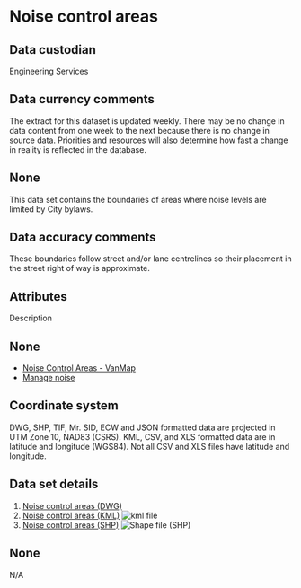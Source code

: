 # Noise control areas
## Data custodian
Engineering Services

## Data currency comments
The extract for this dataset is updated weekly. There may be no change in data
content from one week to the next because there is no change in source data.
Priorities and resources will also determine how fast a change in reality is
reflected in the database.

## None
This data set contains the boundaries of areas where noise levels are limited
by City bylaws.

## Data accuracy comments
These boundaries follow street and/or lane centrelines so their placement in
the street right of way is approximate.

## Attributes
Description

## None
  * [Noise Control Areas - VanMap](http://former.vancouver.ca/vanmap/n/noise.htm)
  * [Manage noise](http://vancouver.ca/home-property-development/manage-noise.aspx)

## Coordinate system
DWG, SHP, TIF, Mr. SID, ECW and JSON formatted data are projected in UTM Zone
10, NAD83 (CSRS). KML, CSV, and XLS formatted data are in latitude and
longitude (WGS84). Not all CSV and XLS files have latitude and longitude.

## Data set details
  1. [Noise control areas (DWG)](ftp://webftp.vancouver.ca/opendata/dwg/noise_control_areas.dwg)
  2. [Noise control areas (KML)](../download/kml/noise_control_areas.kmz) ![kml file](../images/Icon_kml.gif)
  3. [Noise control areas (SHP)](ftp://webftp.vancouver.ca/opendata/shape/noise_control_areas_shp.zip) ![Shape file \(SHP\)](../images/icon_shape.jpg)

## None
N/A


